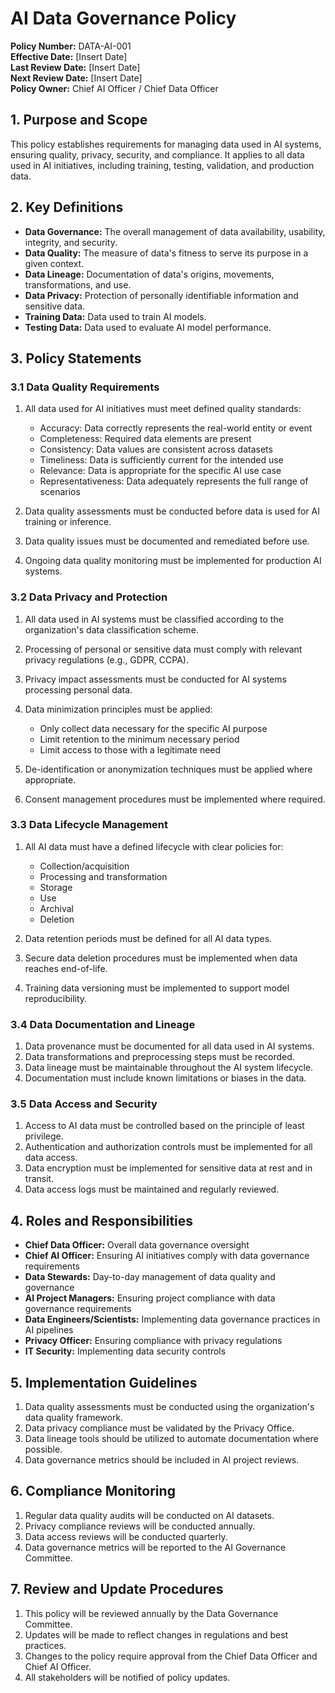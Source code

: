 # AI Data Governance Policy

**Policy Number:** DATA-AI-001  
**Effective Date:** [Insert Date]  
**Last Review Date:** [Insert Date]  
**Next Review Date:** [Insert Date]  
**Policy Owner:** Chief AI Officer / Chief Data Officer

## 1. Purpose and Scope

This policy establishes requirements for managing data used in AI systems, ensuring quality, privacy, security, and compliance. It applies to all data used in AI initiatives, including training, testing, validation, and production data.

## 2. Key Definitions

- **Data Governance:** The overall management of data availability, usability, integrity, and security.
- **Data Quality:** The measure of data's fitness to serve its purpose in a given context.
- **Data Lineage:** Documentation of data's origins, movements, transformations, and use.
- **Data Privacy:** Protection of personally identifiable information and sensitive data.
- **Training Data:** Data used to train AI models.
- **Testing Data:** Data used to evaluate AI model performance.

## 3. Policy Statements

### 3.1 Data Quality Requirements

1. All data used for AI initiatives must meet defined quality standards:
   - Accuracy: Data correctly represents the real-world entity or event
   - Completeness: Required data elements are present
   - Consistency: Data values are consistent across datasets
   - Timeliness: Data is sufficiently current for the intended use
   - Relevance: Data is appropriate for the specific AI use case
   - Representativeness: Data adequately represents the full range of scenarios

2. Data quality assessments must be conducted before data is used for AI training or inference.
3. Data quality issues must be documented and remediated before use.
4. Ongoing data quality monitoring must be implemented for production AI systems.

### 3.2 Data Privacy and Protection

1. All data used in AI systems must be classified according to the organization's data classification scheme.
2. Processing of personal or sensitive data must comply with relevant privacy regulations (e.g., GDPR, CCPA).
3. Privacy impact assessments must be conducted for AI systems processing personal data.
4. Data minimization principles must be applied:
   - Only collect data necessary for the specific AI purpose
   - Limit retention to the minimum necessary period
   - Limit access to those with a legitimate need

5. De-identification or anonymization techniques must be applied where appropriate.
6. Consent management procedures must be implemented where required.

### 3.3 Data Lifecycle Management

1. All AI data must have a defined lifecycle with clear policies for:
   - Collection/acquisition
   - Processing and transformation
   - Storage
   - Use
   - Archival
   - Deletion

2. Data retention periods must be defined for all AI data types.
3. Secure data deletion procedures must be implemented when data reaches end-of-life.
4. Training data versioning must be implemented to support model reproducibility.

### 3.4 Data Documentation and Lineage

1. Data provenance must be documented for all data used in AI systems.
2. Data transformations and preprocessing steps must be recorded.
3. Data lineage must be maintainable throughout the AI system lifecycle.
4. Documentation must include known limitations or biases in the data.

### 3.5 Data Access and Security

1. Access to AI data must be controlled based on the principle of least privilege.
2. Authentication and authorization controls must be implemented for all data access.
3. Data encryption must be implemented for sensitive data at rest and in transit.
4. Data access logs must be maintained and regularly reviewed.

## 4. Roles and Responsibilities

- **Chief Data Officer:** Overall data governance oversight
- **Chief AI Officer:** Ensuring AI initiatives comply with data governance requirements
- **Data Stewards:** Day-to-day management of data quality and governance
- **AI Project Managers:** Ensuring project compliance with data governance requirements
- **Data Engineers/Scientists:** Implementing data governance practices in AI pipelines
- **Privacy Officer:** Ensuring compliance with privacy regulations
- **IT Security:** Implementing data security controls

## 5. Implementation Guidelines

1. Data quality assessments must be conducted using the organization's data quality framework.
2. Data privacy compliance must be validated by the Privacy Office.
3. Data lineage tools should be utilized to automate documentation where possible.
4. Data governance metrics should be included in AI project reviews.

## 6. Compliance Monitoring

1. Regular data quality audits will be conducted on AI datasets.
2. Privacy compliance reviews will be conducted annually.
3. Data access reviews will be conducted quarterly.
4. Data governance metrics will be reported to the AI Governance Committee.

## 7. Review and Update Procedures

1. This policy will be reviewed annually by the Data Governance Committee.
2. Updates will be made to reflect changes in regulations and best practices.
3. Changes to the policy require approval from the Chief Data Officer and Chief AI Officer.
4. All stakeholders will be notified of policy updates.
